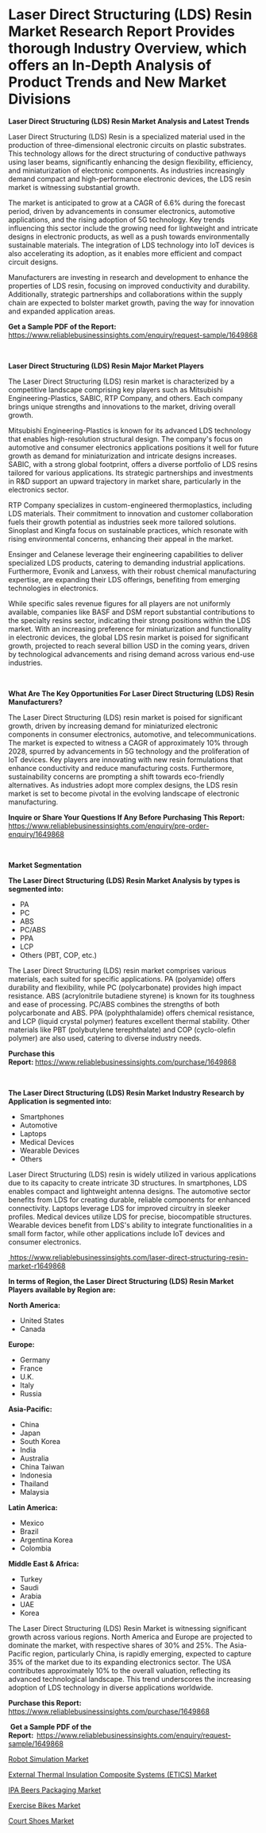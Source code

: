 <p><h1>Laser Direct Structuring (LDS) Resin Market Research Report Provides thorough Industry Overview, which offers an In-Depth Analysis of Product Trends and New Market Divisions</h1></p><p><strong>Laser Direct Structuring (LDS) Resin Market Analysis and Latest Trends</strong></p>
<p><p>Laser Direct Structuring (LDS) Resin is a specialized material used in the production of three-dimensional electronic circuits on plastic substrates. This technology allows for the direct structuring of conductive pathways using laser beams, significantly enhancing the design flexibility, efficiency, and miniaturization of electronic components. As industries increasingly demand compact and high-performance electronic devices, the LDS resin market is witnessing substantial growth.</p><p>The market is anticipated to grow at a CAGR of 6.6% during the forecast period, driven by advancements in consumer electronics, automotive applications, and the rising adoption of 5G technology. Key trends influencing this sector include the growing need for lightweight and intricate designs in electronic products, as well as a push towards environmentally sustainable materials. The integration of LDS technology into IoT devices is also accelerating its adoption, as it enables more efficient and compact circuit designs.</p><p>Manufacturers are investing in research and development to enhance the properties of LDS resin, focusing on improved conductivity and durability. Additionally, strategic partnerships and collaborations within the supply chain are expected to bolster market growth, paving the way for innovation and expanded application areas.</p></p>
<p><strong>Get a Sample PDF of the Report:&nbsp;</strong> <a href="https://www.reliablebusinessinsights.com/enquiry/request-sample/1649868?utm_campaign=96&utm_medium=2&utm_source=Github&utm_content=ia&utm_term=25092024&utm_id=laser-direct-structuring-lds-resin">https://www.reliablebusinessinsights.com/enquiry/request-sample/1649868</a></p>
<p>&nbsp;</p>
<p><strong>Laser Direct Structuring (LDS) Resin Major Market Players</strong></p>
<p><p>The Laser Direct Structuring (LDS) resin market is characterized by a competitive landscape comprising key players such as Mitsubishi Engineering-Plastics, SABIC, RTP Company, and others. Each company brings unique strengths and innovations to the market, driving overall growth.</p><p>Mitsubishi Engineering-Plastics is known for its advanced LDS technology that enables high-resolution structural design. The company's focus on automotive and consumer electronics applications positions it well for future growth as demand for miniaturization and intricate designs increases. SABIC, with a strong global footprint, offers a diverse portfolio of LDS resins tailored for various applications. Its strategic partnerships and investments in R&D support an upward trajectory in market share, particularly in the electronics sector.</p><p>RTP Company specializes in custom-engineered thermoplastics, including LDS materials. Their commitment to innovation and customer collaboration fuels their growth potential as industries seek more tailored solutions. Sinoplast and Kingfa focus on sustainable practices, which resonate with rising environmental concerns, enhancing their appeal in the market. </p><p>Ensinger and Celanese leverage their engineering capabilities to deliver specialized LDS products, catering to demanding industrial applications. Furthermore, Evonik and Lanxess, with their robust chemical manufacturing expertise, are expanding their LDS offerings, benefiting from emerging technologies in electronics.</p><p>While specific sales revenue figures for all players are not uniformly available, companies like BASF and DSM report substantial contributions to the specialty resins sector, indicating their strong positions within the LDS market. With an increasing preference for miniaturization and functionality in electronic devices, the global LDS resin market is poised for significant growth, projected to reach several billion USD in the coming years, driven by technological advancements and rising demand across various end-use industries.</p></p>
<p>&nbsp;</p>
<p><strong>What Are The Key Opportunities For Laser Direct Structuring (LDS) Resin Manufacturers?</strong></p>
<p><p>The Laser Direct Structuring (LDS) resin market is poised for significant growth, driven by increasing demand for miniaturized electronic components in consumer electronics, automotive, and telecommunications. The market is expected to witness a CAGR of approximately 10% through 2028, spurred by advancements in 5G technology and the proliferation of IoT devices. Key players are innovating with new resin formulations that enhance conductivity and reduce manufacturing costs. Furthermore, sustainability concerns are prompting a shift towards eco-friendly alternatives. As industries adopt more complex designs, the LDS resin market is set to become pivotal in the evolving landscape of electronic manufacturing.</p></p>
<p><strong>Inquire or Share Your Questions If Any Before Purchasing This Report:</strong> <a href="https://www.reliablebusinessinsights.com/enquiry/pre-order-enquiry/1649868?utm_campaign=96&utm_medium=2&utm_source=Github&utm_content=ia&utm_term=25092024&utm_id=laser-direct-structuring-lds-resin">https://www.reliablebusinessinsights.com/enquiry/pre-order-enquiry/1649868</a></p>
<p>&nbsp;</p>
<p><strong>Market Segmentation</strong></p>
<p><strong>The Laser Direct Structuring (LDS) Resin Market Analysis by types is segmented into:</strong></p>
<p><ul><li>PA</li><li>PC</li><li>ABS</li><li>PC/ABS</li><li>PPA</li><li>LCP</li><li>Others (PBT, COP, etc.)</li></ul></p>
<p><p>The Laser Direct Structuring (LDS) resin market comprises various materials, each suited for specific applications. PA (polyamide) offers durability and flexibility, while PC (polycarbonate) provides high impact resistance. ABS (acrylonitrile butadiene styrene) is known for its toughness and ease of processing. PC/ABS combines the strengths of both polycarbonate and ABS. PPA (polyphthalamide) offers chemical resistance, and LCP (liquid crystal polymer) features excellent thermal stability. Other materials like PBT (polybutylene terephthalate) and COP (cyclo-olefin polymer) are also used, catering to diverse industry needs.</p></p>
<p><strong>Purchase this Report:&nbsp;</strong><a href="https://www.reliablebusinessinsights.com/purchase/1649868?utm_campaign=96&utm_medium=2&utm_source=Github&utm_content=ia&utm_term=25092024&utm_id=laser-direct-structuring-lds-resin">https://www.reliablebusinessinsights.com/purchase/1649868</a></p>
<p>&nbsp;</p>
<p><strong>The Laser Direct Structuring (LDS) Resin Market Industry Research by Application is segmented into:</strong></p>
<p><ul><li>Smartphones</li><li>Automotive</li><li>Laptops</li><li>Medical Devices</li><li>Wearable Devices</li><li>Others</li></ul></p>
<p><p>Laser Direct Structuring (LDS) resin is widely utilized in various applications due to its capacity to create intricate 3D structures. In smartphones, LDS enables compact and lightweight antenna designs. The automotive sector benefits from LDS for creating durable, reliable components for enhanced connectivity. Laptops leverage LDS for improved circuitry in sleeker profiles. Medical devices utilize LDS for precise, biocompatible structures. Wearable devices benefit from LDS's ability to integrate functionalities in a small form factor, while other applications include IoT devices and consumer electronics.</p></p>
<p><a href="https://www.reliablebusinessinsights.com/laser-direct-structuring-resin-market-r1649868?utm_campaign=96&utm_medium=2&utm_source=Github&utm_content=ia&utm_term=25092024&utm_id=laser-direct-structuring-lds-resin">&nbsp;https://www.reliablebusinessinsights.com/laser-direct-structuring-resin-market-r1649868</a></p>
<p><strong>In terms of Region, the Laser Direct Structuring (LDS) Resin Market Players available by Region are:</strong></p>
<p>
    <p> <strong> North America: </strong>
        <ul>
            <li>United States</li>
            <li>Canada</li>
        </ul>
        </p> 
    <p> <strong> Europe: </strong>
        <ul>
            <li>Germany</li>
            <li>France</li>
            <li>U.K.</li>
            <li>Italy</li>
            <li>Russia</li>
        </ul>
        </p> 
    <p> <strong> Asia-Pacific: </strong>
        <ul>
            <li>China</li>
            <li>Japan</li>
            <li>South Korea</li>
            <li>India</li>
            <li>Australia</li>
            <li>China Taiwan</li>
            <li>Indonesia</li>
            <li>Thailand</li>
            <li>Malaysia</li>
        </ul>
        </p> 
    <p> <strong> Latin America: </strong>
        <ul>
            <li>Mexico</li>
            <li>Brazil</li>
            <li>Argentina Korea</li>
            <li>Colombia</li>
        </ul>
        </p> 
    <p> <strong> Middle East & Africa: </strong>
        <ul>
            <li>Turkey</li>
            <li>Saudi</li>
            <li>Arabia</li>
            <li>UAE</li>
            <li>Korea</li>
        </ul>
    </p>
    </p>
<p><p>The Laser Direct Structuring (LDS) Resin Market is witnessing significant growth across various regions. North America and Europe are projected to dominate the market, with respective shares of 30% and 25%. The Asia-Pacific region, particularly China, is rapidly emerging, expected to capture 35% of the market due to its expanding electronics sector. The USA contributes approximately 10% to the overall valuation, reflecting its advanced technological landscape. This trend underscores the increasing adoption of LDS technology in diverse applications worldwide.</p></p>
<p><strong>Purchase this Report: </strong><a href="https://www.reliablebusinessinsights.com/purchase/1649868?utm_campaign=96&utm_medium=2&utm_source=Github&utm_content=ia&utm_term=25092024&utm_id=laser-direct-structuring-lds-resin">https://www.reliablebusinessinsights.com/purchase/1649868</a></p>
<p>&nbsp;<strong>Get a Sample PDF of the Report:&nbsp;&nbsp;</strong><a href="https://www.reliablebusinessinsights.com/enquiry/request-sample/1649868?utm_campaign=96&utm_medium=2&utm_source=Github&utm_content=ia&utm_term=25092024&utm_id=laser-direct-structuring-lds-resin">https://www.reliablebusinessinsights.com/enquiry/request-sample/1649868</a></p>
<p><strong></strong></p>
<p><p><a href="https://www.linkedin.com/pulse/global-market-pulse-trends-growth-analysis-robot-simulation-forecasted-nhqce?trackingId=tH6kDUy5TBuaydZMG6z%2FwA%3D%3D&utm_campaign=96&utm_medium=2&utm_source=Github&utm_content=ia&utm_term=25092024&utm_id=laser-direct-structuring-lds-resin">Robot Simulation Market</a></p><p><a href="https://github.com/ChristianClark406/Market-Research-Report-List-1/blob/main/external-thermal-insulation-composite-systems-etics-market.md?utm_campaign=96&utm_medium=2&utm_source=Github&utm_content=ia&utm_term=25092024&utm_id=laser-direct-structuring-lds-resin">External Thermal Insulation Composite Systems (ETICS) Market</a></p><p><a href="https://github.com/wwwkeltoum/Market-Research-Report-List-5/blob/main/ipa-beers-packaging-market.md?utm_campaign=96&utm_medium=2&utm_source=Github&utm_content=ia&utm_term=25092024&utm_id=laser-direct-structuring-lds-resin">IPA Beers Packaging Market</a></p><p><a href="https://issuu.com/reportprime-2/docs/exercise-bikes-market-size-2030.ppt_4270e42b860ee8?utm_campaign=96&utm_medium=2&utm_source=Github&utm_content=ia&utm_term=25092024&utm_id=laser-direct-structuring-lds-resin">Exercise Bikes Market</a></p><p><a href="https://issuu.com/reportprime-2/docs/court-shoes-market-size-2030.pptx_f4fecdee06cb7f?utm_campaign=96&utm_medium=2&utm_source=Github&utm_content=ia&utm_term=25092024&utm_id=laser-direct-structuring-lds-resin">Court Shoes Market</a></p></p>